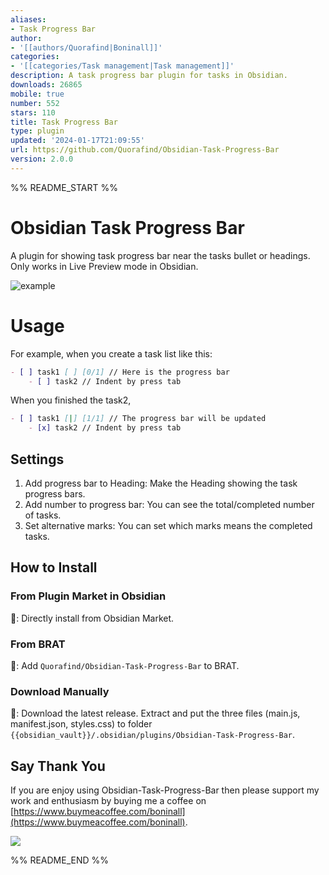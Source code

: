 ```yaml
---
aliases:
- Task Progress Bar
author:
- '[[authors/Quorafind|Boninall]]'
categories:
- '[[categories/Task management|Task management]]'
description: A task progress bar plugin for tasks in Obsidian.
downloads: 26865
mobile: true
number: 552
stars: 110
title: Task Progress Bar
type: plugin
updated: '2024-01-17T21:09:55'
url: https://github.com/Quorafind/Obsidian-Task-Progress-Bar
version: 2.0.0
---
```


%% README_START %%

# Obsidian Task Progress Bar

A plugin for showing task progress bar near the tasks bullet or headings. Only works in Live Preview mode in Obsidian.

![example](https://raw.githubusercontent.com/Quorafind/Obsidian-Task-Progress-Bar/HEAD/media/example.gif)

# Usage

For example, when you create a task list like this:

```markdown
- [ ] task1 [ ] [0/1] // Here is the progress bar
	- [ ] task2 // Indent by press tab
```

When you finished the task2,

```markdown
- [ ] task1 [|] [1/1] // The progress bar will be updated
	- [x] task2 // Indent by press tab
```

## Settings

1. Add progress bar to Heading: Make the Heading showing the task progress bars.
2. Add number to progress bar: You can see the total/completed number of tasks.
3. Set alternative marks: You can set which marks means the completed tasks.

## How to Install

### From Plugin Market in Obsidian

💜: Directly install from Obsidian Market.

### From BRAT

🚗: Add `Quorafind/Obsidian-Task-Progress-Bar` to BRAT.

### Download Manually

🚚: Download the latest release. Extract and put the three files (main.js, manifest.json, styles.css) to
folder `{{obsidian_vault}}/.obsidian/plugins/Obsidian-Task-Progress-Bar`.

## Say Thank You

If you are enjoy using Obsidian-Task-Progress-Bar then please support my work and enthusiasm by buying me a coffee
on [https://www.buymeacoffee.com/boninall](https://www.buymeacoffee.com/boninall).

<a href="https://www.buymeacoffee.com/boninall"><img src="https://img.buymeacoffee.com/button-api/?text=Buy me a coffee&emoji=&slug=boninall&button_colour=6495ED&font_colour=ffffff&font_family=Lato&outline_colour=000000&coffee_colour=FFDD00"></a>


%% README_END %%